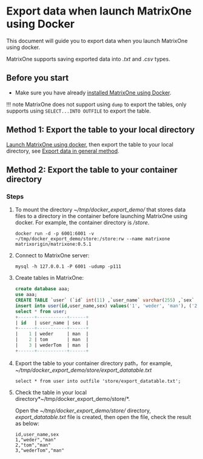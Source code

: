# Export data when launch MatrixOne using Docker

This document will guide you to export data when you launch MatrixOne using docker.

MatrixOne supports saving exported data into *.txt* and *.csv* types.

## Before you start

- Make sure you have already [installed MatrixOne using Docker](https://docs.matrixorigin.io/0.5.1/MatrixOne/Get-Started/install-standalone-matrixone/#method-3-using-docker).

!!! note
    MatrixOne does not support using `dump` to export the tables, only supports using `SELECT...INTO OUTFILE` to export the table.

## Method 1: Export the table to your local directory

[Launch MatrixOne using docker](../../Get-Started/install-standalone-matrixone.md), then export the table to your local directory, see [Export data in general method](use-source-export-data.md).

## Method 2: Export the table to your container directory

### Steps

1. To mount the directory *~/tmp/docker_export_demo/* that stores data files to a directory in the container before launching MatrixOne using docker. For example, the container directory is */store*.

    ```
    docker run -d -p 6001:6001 -v ~/tmp/docker_export_demo/store:/store:rw --name matrixone matrixorigin/matrixone:0.5.1
    ```

2. Connect to MatrixOne server:

    ```
    mysql -h 127.0.0.1 -P 6001 -udump -p111
    ```

2. Create tables in MatrixOne:

    ```sql
    create database aaa;
    use aaa;
    CREATE TABLE `user` (`id` int(11) ,`user_name` varchar(255) ,`sex` varchar(255));
    insert into user(id,user_name,sex) values('1', 'weder', 'man'), ('2', 'tom', 'man'), ('3', 'wederTom', 'man');
    select * from user;
    +------+-----------+------+
    | id   | user_name | sex  |
    +------+-----------+------+
    |    1 | weder     | man  |
    |    2 | tom       | man  |
    |    3 | wederTom  | man  |
    +------+-----------+------+
    ```

3. Export the table to your container directory path，for example, *~/tmp/docker_export_demo/store/export_datatable.txt*

    ```
    select * from user into outfile 'store/export_datatable.txt';
    ```

4. Check the table in your local directory*~/tmp/docker_export_demo/store/*.

    Open the *~/tmp/docker_export_demo/store/* directory, *export_datatable.txt* file is created, then open the file, check the result as below:

    ```
    id,user_name,sex
    1,"weder","man"
    2,"tom","man"
    3,"wederTom","man"
    ```
